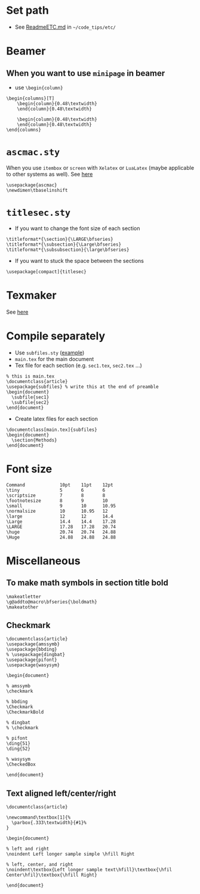 # Set path
* See [ReadmeETC.md](https://github.com/UT-GLP-2014/TMY/blob/master/code_tips/etc/ReadmeETC.md) in `~/code_tips/etc/` 

# Beamer
## When you want to use `minipage` in beamer
* use `\begin{column}`

``` 
\begin{columns}[T]
	\begin{column}{0.48\textwidth}
	\end{column}{0.48\textwidth}
	
	\begin{column}{0.48\textwidth}
	\end{column}{0.48\textwidth}
\end{columns}
```

# `ascmac.sty`
When you use `itembox` or `screen` with `Xelatex` or `LuaLatex` (maybe applicable to other systems as well).
See [here](http://akitsu-sanae.hatenablog.com/entry/2017/09/25/134202)

```
\usepackage{ascmac}
\newdimen\tbaselinshift
```


# `titlesec.sty`
* If you want to change the font size of each section

```
\titleformat*{\section}{\LARGE\bfseries}
\titleformat*{\subsection}{\Large\bfseries}
\titleformat*{\subsubsection}{\large\bfseries}
```
* If you want to stuck the space between the sections

```
\usepackage[compact]{titlesec}
```

# Texmaker
See [here](http://blog.livedoor.jp/ti5942/?p=63)

# Compile separately
* Use `subfiles.sty` ([example](https://tex.stackexchange.com/questions/7052/how-do-i-choose-which-sections-to-compile-from-a-latex-document))
* `main.tex` for the main document
* Tex file for each section (e.g. `sec1.tex`, `sec2.tex` ...)

```
% this is main.tex
\documentclass{article}
\usepackage{subfiles} % write this at the end of preamble
\begin{document}
  \subfile{sec1}
  \subfile{sec2}
\end{document}
```

* Create latex files for each section

```
\documentclass[main.tex]{subfiles}
\begin{document}
  \section{Methods}
\end{document}
```

# Font size
```
Command             10pt    11pt    12pt
\tiny               5       6       6
\scriptsize         7       8       8
\footnotesize       8       9       10
\small              9       10      10.95
\normalsize         10      10.95   12
\large              12      12      14.4
\Large              14.4    14.4    17.28
\LARGE              17.28   17.28   20.74
\huge               20.74   20.74   24.88
\Huge               24.88   24.88   24.88
```

# Miscellaneous
## To make math symbols in section title bold

```
\makeatletter
\g@addto@macro\bfseries{\boldmath}
\makeatother
```

## Checkmark

```
\documentclass{article}
\usepackage{amssymb}
\usepackage{bbding}
% \usepackage{dingbat}
\usepackage{pifont}
\usepackage{wasysym}

\begin{document}

% amssymb
\checkmark

% bbding
\Checkmark
\CheckmarkBold

% dingbat
% \checkmark

% pifont
\ding{51}
\ding{52}

% wasysym
\CheckedBox

\end{document}
```
## Text aligned left/center/right

```
\documentclass{article}

\newcommand\textbox[1]{%
  \parbox{.333\textwidth}{#1}%
}

\begin{document}

% left and right
\noindent Left longer sample simple \hfill Right

% left, center, and right
\noindent\textbox{Left longer sample text\hfill}\textbox{\hfil Center\hfil}\textbox{\hfill Right}

\end{document}
```


